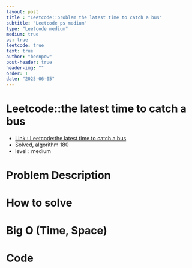 ```yaml
---
layout: post
title : "Leetcode::problem the latest time to catch a bus"
subtitle: "Leetcode ps medium"
type: "Leetcode medium"
medium: true
ps: true
leetcode: true
text: true
author: "beenpow"
post-header: true
header-img: ""
order: 1
date: "2025-06-05"
---
```


# Leetcode::the latest time to catch a bus
- [Link : Leetcode:the latest time to catch a bus]()
- Solved, algorithm 180
- level : medium
# Problem Description

# How to solve


# Big O (Time, Space)

# Code

```cpp

```